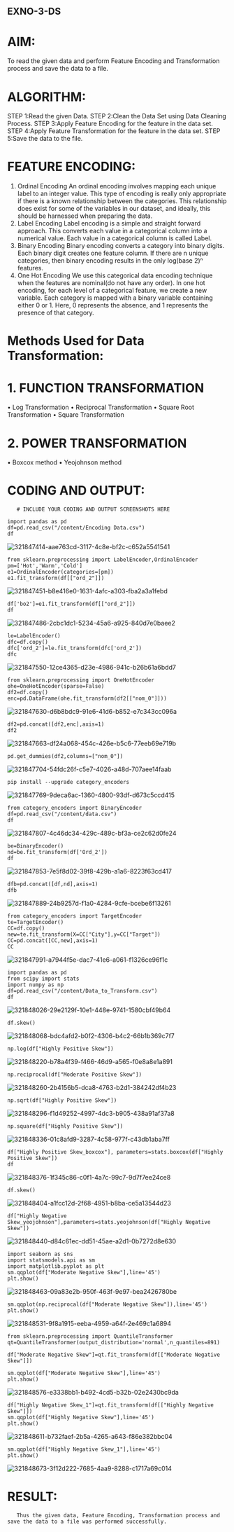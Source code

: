 ## EXNO-3-DS

# AIM:
To read the given data and perform Feature Encoding and Transformation process and save the data to a file.

# ALGORITHM:
STEP 1:Read the given Data.
STEP 2:Clean the Data Set using Data Cleaning Process.
STEP 3:Apply Feature Encoding for the feature in the data set.
STEP 4:Apply Feature Transformation for the feature in the data set.
STEP 5:Save the data to the file.

# FEATURE ENCODING:
1. Ordinal Encoding
An ordinal encoding involves mapping each unique label to an integer value. This type of encoding is really only appropriate if there is a known relationship between the categories. This relationship does exist for some of the variables in our dataset, and ideally, this should be harnessed when preparing the data.
2. Label Encoding
Label encoding is a simple and straight forward approach. This converts each value in a categorical column into a numerical value. Each value in a categorical column is called Label.
3. Binary Encoding
Binary encoding converts a category into binary digits. Each binary digit creates one feature column. If there are n unique categories, then binary encoding results in the only log(base 2)ⁿ features.
4. One Hot Encoding
We use this categorical data encoding technique when the features are nominal(do not have any order). In one hot encoding, for each level of a categorical feature, we create a new variable. Each category is mapped with a binary variable containing either 0 or 1. Here, 0 represents the absence, and 1 represents the presence of that category.

# Methods Used for Data Transformation:
  # 1. FUNCTION TRANSFORMATION
• Log Transformation
• Reciprocal Transformation
• Square Root Transformation
• Square Transformation
  # 2. POWER TRANSFORMATION
• Boxcox method
• Yeojohnson method

# CODING AND OUTPUT:
       # INCLUDE YOUR CODING AND OUTPUT SCREENSHOTS HERE
```
import pandas as pd
df=pd.read_csv("/content/Encoding Data.csv")
df
```
![321847414-aae763cd-3117-4c8e-bf2c-c652a5541541](https://github.com/dharani18p/EXNO-3-DS/assets/118343366/bd3cab7e-1d40-43e5-bedc-15a5bfe99221)

```
from sklearn.preprocessing import LabelEncoder,OrdinalEncoder
pm=['Hot','Warm','Cold']
e1=OrdinalEncoder(categories=[pm])
e1.fit_transform(df[["ord_2"]])
```
![321847451-b8e416e0-1631-4afc-a303-fba2a3a1febd](https://github.com/dharani18p/EXNO-3-DS/assets/118343366/41c95ca4-d692-4638-a71c-2c9c0eef7025)

```
df['bo2']=e1.fit_transform(df[["ord_2"]])
df
```
![321847486-2cbc1dc1-5234-45a6-a925-840d7e0baee2](https://github.com/dharani18p/EXNO-3-DS/assets/118343366/7c8ae7ba-5a65-4d9d-99a8-1b032f8c74f3)

```
le=LabelEncoder()
dfc=df.copy()
dfc['ord_2']=le.fit_transform(dfc['ord_2'])
dfc
```
![321847550-12ce4365-d23e-4986-941c-b26b61a6bdd7](https://github.com/dharani18p/EXNO-3-DS/assets/118343366/8cd5e10b-46b7-4ff0-bef3-3fbd8b0c44c7)

```
from sklearn.preprocessing import OneHotEncoder
ohe=OneHotEncoder(sparse=False)
df2=df.copy()
enc=pd.DataFrame(ohe.fit_transform(df2[["nom_0"]]))
```
![321847630-d6b8bdc9-91e6-41d6-b852-e7c343cc096a](https://github.com/dharani18p/EXNO-3-DS/assets/118343366/39054d3e-80de-4282-a9a3-952abc21e5da)


```
df2=pd.concat([df2,enc],axis=1)
df2
```
![321847663-df24a068-454c-426e-b5c6-77eeb69e719b](https://github.com/dharani18p/EXNO-3-DS/assets/118343366/ccd04184-6234-44c3-8b7e-ec6feb9d0675)


```
pd.get_dummies(df2,columns=["nom_0"])
```
![321847704-54fdc26f-c5e7-4026-a48d-707aee14faab](https://github.com/dharani18p/EXNO-3-DS/assets/118343366/0b0552e2-637a-42bd-858f-2cd077d53dd6)


```
pip install --upgrade category_encoders
```
![321847769-9deca6ac-1360-4800-93df-d673c5ccd415](https://github.com/dharani18p/EXNO-3-DS/assets/118343366/a5379f7d-07c1-49ee-85b6-a28cb28c5e6d)


```
from category_encoders import BinaryEncoder
df=pd.read_csv("/content/data.csv")
df
```
![321847807-4c46dc34-429c-489c-bf3a-ce2c62d0fe24](https://github.com/dharani18p/EXNO-3-DS/assets/118343366/645243d0-4bc1-4c4a-9759-9d86f3726c61)


```
be=BinaryEncoder()
nd=be.fit_transform(df['Ord_2'])
df
```
![321847853-7e5f8d02-39f8-429b-a1a6-8223f63cd417](https://github.com/dharani18p/EXNO-3-DS/assets/118343366/bbe68b52-55b5-4f97-b829-a7c19520fdfb)

```
dfb=pd.concat([df,nd],axis=1)
dfb
```
![321847889-24b9257d-f1a0-4284-9cfe-bcebe6f13261](https://github.com/dharani18p/EXNO-3-DS/assets/118343366/18b92f18-a286-46b1-b5da-c483fbd564f6)


```
from category_encoders import TargetEncoder
te=TargetEncoder()
CC=df.copy()
new=te.fit_transform(X=CC["City"],y=CC["Target"])
CC=pd.concat([CC,new],axis=1)
CC
```
![321847991-a7944f5e-dac7-41e6-a061-f1326ce96f1c](https://github.com/dharani18p/EXNO-3-DS/assets/118343366/e2061e4b-dbcc-4cfb-a375-25481e588fed)


```
import pandas as pd
from scipy import stats
import numpy as np
df=pd.read_csv("/content/Data_to_Transform.csv")
df
```
![321848026-29e2129f-10e1-448e-9741-1580cbf49b64](https://github.com/dharani18p/EXNO-3-DS/assets/118343366/c3a8ee58-ba39-43ef-a71d-b73898b3521c)


```
df.skew()
```
![321848068-bdc4afd2-b0f2-4306-b4c2-66b1b369c7f7](https://github.com/dharani18p/EXNO-3-DS/assets/118343366/87162272-b2dc-40a7-8528-f6a6f9791b73)


```
np.log(df["Highly Positive Skew"])
```
![321848220-b78a4f39-f466-46d9-a565-f0e8a8e1a891](https://github.com/dharani18p/EXNO-3-DS/assets/118343366/6943820b-42bc-46e5-83a5-12b5dfb86412)


```
np.reciprocal(df["Moderate Positive Skew"])
```
![321848260-2b4156b5-dca8-4763-b2d1-384242df4b23](https://github.com/dharani18p/EXNO-3-DS/assets/118343366/42b3c689-1189-4c3b-a9c6-a90ff835969a)


```
np.sqrt(df["Highly Positive Skew"])
```
![321848296-f1d49252-4997-4dc3-b905-438a91af37a8](https://github.com/dharani18p/EXNO-3-DS/assets/118343366/271d1fcc-6b69-47fc-b4db-bfa51004631e)


```
np.square(df["Highly Positive Skew"])
```
![321848336-01c8afd9-3287-4c58-977f-c43db1aba7ff](https://github.com/dharani18p/EXNO-3-DS/assets/118343366/4cbeb569-c4bc-4328-900e-172ab9e2bb4c)


```
df["Highly Positive Skew_boxcox"], parameters=stats.boxcox(df["Highly Positive Skew"])
df
```
![321848376-1f345c86-c0f1-4a7c-99c7-9d7f7ee24ce8](https://github.com/dharani18p/EXNO-3-DS/assets/118343366/a9e5b2ae-19d4-4322-8e44-05a1b38759dc)


```
df.skew()
```
![321848404-a1fcc12d-2f68-4951-b8ba-ce5a13544d23](https://github.com/dharani18p/EXNO-3-DS/assets/118343366/2f55ff8a-7e16-4330-9b63-7c8beb5ee6f5)


```
df["Highly Negative Skew_yeojohnson"],parameters=stats.yeojohnson(df["Highly Negative Skew"])
```
![321848440-d84c61ec-dd51-45ae-a2d1-0b7272d8e630](https://github.com/dharani18p/EXNO-3-DS/assets/118343366/f37265ff-f23d-4b5b-950a-65a34f4f5d68)

```
import seaborn as sns
import statsmodels.api as sm
import matplotlib.pyplot as plt
sm.qqplot(df["Moderate Negative Skew"],line='45')
plt.show()
```
![321848463-09a83e2b-950f-463f-9e97-bea2426780be](https://github.com/dharani18p/EXNO-3-DS/assets/118343366/86c52c21-7a80-4cd8-b95d-b7ee4ab96c85)

```
sm.qqplot(np.reciprocal(df["Moderate Negative Skew"]),line='45')
plt.show()
```
![321848531-9f8a1915-eeba-4959-a64f-2e469c1a6894](https://github.com/dharani18p/EXNO-3-DS/assets/118343366/aa779a99-8589-43d4-82a0-55e0c6c2a535)


```
from sklearn.preprocessing import QuantileTransformer
qt=QuantileTransformer(output_distribution='normal',n_quantiles=891)

df["Moderate Negative Skew"]=qt.fit_transform(df[["Moderate Negative Skew"]])

sm.qqplot(df["Moderate Negative Skew"],line='45')
plt.show()
```
![321848576-e3338bb1-b492-4cd5-b32b-02e2430bc9da](https://github.com/dharani18p/EXNO-3-DS/assets/118343366/b781cee6-ecde-49db-ad3e-3ca07f2571f8)

```
df["Highly Negative Skew_1"]=qt.fit_transform(df[["Highly Negative Skew"]])
sm.qqplot(df["Highly Negative Skew"],line='45')
plt.show()
```
![321848611-b732faef-2b5a-4265-a643-f86e382bbc04](https://github.com/dharani18p/EXNO-3-DS/assets/118343366/2ed694f2-0a49-44e1-9c57-2a0af2fd9c84)


```
sm.qqplot(df["Highly Negative Skew_1"],line='45')
plt.show()
```
![321848673-3f12d222-7685-4aa9-8288-c1717a69c014](https://github.com/dharani18p/EXNO-3-DS/assets/118343366/a2157fd1-ceed-4555-bffe-ac9f85bba0a0)



# RESULT:
       Thus the given data, Feature Encoding, Transformation process and save the data to a file was performed successfully.
       
